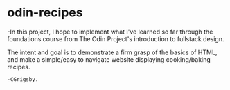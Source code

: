 # odin-recipes

-In this project, I hope to implement what I've learned so far through the foundations course from The Odin Project's introduction to fullstack design.

The intent and goal is to demonstrate a firm grasp of the basics of HTML, and make a simple/easy to navigate website displaying cooking/baking recipes.

	-CGrigsby.